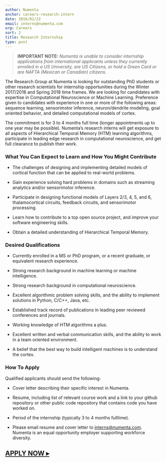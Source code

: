 ```yaml
---
author: Numenta
anchor: careers-research-intern
date: 2016/01/22
email: interns@numenta.com
org: Careers
sort: 2
title: Research Internship
type: post
---
```


> **IMPORTANT NOTE:** *Numenta is unable to consider internship applications
  from international applicants unless they currently enrolled in a US
  University, are US Citizens, or hold a Green Card or are NAFTA (Mexican or
  Canadian) citizens.*

The Research Group at Numenta is looking for outstanding PhD students or other
research scientists for internship opportunities during the Winter 2017/2018 and
Spring 2018 time frames. We are looking for candidates with
expertise in Computational Neuroscience or Machine Learning. Preference given to
candidates with experience in one or more of the following areas: sequence
learning, sensorimotor inference, neuron/dendrite modeling, goal oriented
behavior, and detailed computational models of cortex.

The commitment is for 3 to 4 months full time (longer appointments up to one
year may be possible). Numenta’s research interns will get exposure to all
aspects of Hierarchical Temporal Memory (HTM) learning algorithms, participate
in leading edge research in computational neuroscience, and get full clearance
to publish their work.


### What You Can Expect to Learn and How You Might Contribute

* The challenges of designing and implementing detailed models of cortical
  function that can be applied to real-world problems.

* Gain experience solving hard problems in domains such as streaming analytics
  and/or sensorimotor inference.

* Participate in designing functional models of Layers 2/3, 4, 5, and 6,
  thalamocortical circuits, feedback circuits, and sensorimotor processing.

* Learn how to contribute to a top open source project, and improve your
  software engineering skills.

* Obtain a detailed understanding of Hierarchical Temporal Memory.


### Desired Qualifications

* Currently enrolled in a MS or PhD program, or a recent graduate, or equivalent
  research experience.

* Strong research background in machine learning or machine intelligence.

* Strong research background in computational neuroscience.

* Excellent algorithmic problem solving skills, and the ability to implement
  solutions in Python, C/C++, Java, etc.

* Established track record of publications in leading peer reviewed conferences
  and journals.

* Working knowledge of HTM algorithms a plus.

* Excellent written and verbal communication skills, and the ability to work in
  a team oriented environment.

* A belief that the best way to build intelligent machines is to understand the
  cortex.


### How To Apply

Qualified applicants should send the following:

* Cover letter describing their specific interest in Numenta.

* Resume, including list of relevant course work and a link to your github
  repository or other public code repository that contains code you have
  worked on.

* Period of the internship (typically 3 to 4 months fulltime).

* Please email resume and cover letter to
  [interns@numenta.com](mailto:interns@numenta.com). Numenta is an equal
  opportunity employer supporting workforce diversity.


## **[APPLY NOW ▸](mailto:interns@numenta.com)**
